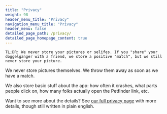 ```yaml
---
title: "Privacy"
weight: 98
header_menu_title: "Privacy"
navigation_menu_title: "Privacy"
header_menu: false
detailed_page_path: /privacy/
detailed_page_homepage_content: true
---
```

```
TL;DR: We never store your pictures or selifes. If you "share" your doggelganger with a friend, we store a positive "match", but we still never store your picture.
```

We never store pictures themselves. We throw them away as soon as we have a match.

We also store basic stuff about the app: how often it crashes, what parts people click on, how many folks actually open the Petfinder link, etc.

Want to see more about the details? See [our full privacy page](privacy) with more details, though still written in plain english.
